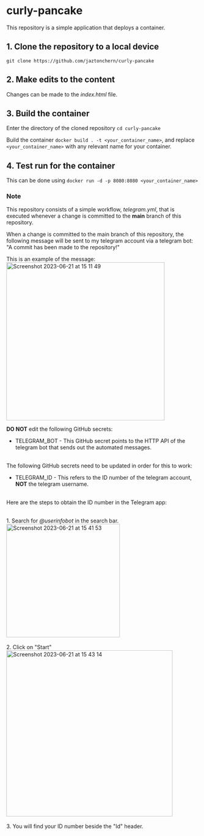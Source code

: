 # curly-pancake

This repository is a simple application that deploys a container.

## 1. Clone the repository to a local device

`git clone https://github.com/jaztonchern/curly-pancake`

## 2. Make edits to the content

Changes can be made to the *index.html* file.

## 3. Build the container

Enter the directory of the cloned repository `cd curly-pancake`

Build the container `docker build . -t <your_container_name>`, and replace `<your_container_name>` with any relevant name for your container.

## 4. Test run for the container

This can be done using `docker run -d -p 8080:8080 <your_container_name>`

### Note

This repository consists of a simple workflow, *telegram.yml*, that is executed whenever a change is committed to the **main** branch of this repository.

When a change is committed to the main branch of this repository, the following message will be sent to my telegram account via a telegram bot: "A commit has been made to the repository!"

This is an example of the message:</br>
<img width="414" alt="Screenshot 2023-06-21 at 15 11 49" src="https://github.com/jaztonchern/curly-pancake/assets/88361707/ada4854a-cf33-4c2f-bece-994efc4738b9"></br>
  
  
  
**DO NOT** edit the following GitHub secrets:
* TELEGRAM_BOT - This GitHub secret points to the HTTP API of the telegram bot that sends out the automated messages.
</br></br>

The following GitHub secrets need to be updated in order for this to work:
* TELEGRAM_ID - This refers to the ID number of the telegram account, **NOT** the telegram username.
</br>
Here are the steps to obtain the ID number in the Telegram app:  </br>
  
</br>1. Search for *@userinfobot* in the search bar.</br>
<img width="297" alt="Screenshot 2023-06-21 at 15 41 53" src="https://github.com/jaztonchern/curly-pancake/assets/88361707/64411d84-be51-417f-b5a4-2bce096ebc0a"></br>
</br>2. Click on "Start"</br>
<img width="435" alt="Screenshot 2023-06-21 at 15 43 14" src="https://github.com/jaztonchern/curly-pancake/assets/88361707/a6c0635d-d1d6-4a0b-bf59-b6a1c941902d"></br>
</br>3. You will find your ID number beside the "Id" header.
